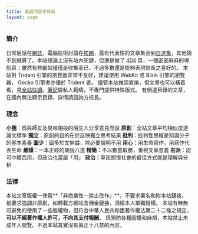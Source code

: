 ```yaml
---
title: 奚適而惡乎待哉
layout: page
---
```

### 簡介
日常屁話在[網誌](/categories/#網誌)，電腦技術討論在[挨踢](/categories/#挨踢)，最有代表性的文章集合到[自選集](/categories/#自選集)，其他猜不到就算了。本站理論上沒有站內死鏈，但還是做了 [404](/404/) 頁，一個密密麻麻的導航頁；雖然有些網站僅僅是收集而已，不過多數還是能夠表現站長之喜好的。
本站對 Trident 引擎的瀏覽器非常不友好，建議使用 WebKit 或 Blink 引擎的瀏覽器， Gecko 引擎者亦優於 Trident 者。
儘管本站推崇直排，但文章也可以橫着看，見[全站快讀](/archive/)。[筆記](/Notes/)屬私人範疇，不專門提供特殊版式。
有側邊目錄的文章，在牆內無法顯示目錄，詳情請諮詢方校長。

### 理念
**小圈**：爲與師友及臭味相投的陌生人分享意見而設
**原創**：全站文章平均相似度達論文標準
**獨立**：原創的目的在於反映獨立思考結果
**批判**：批判性思維是知識分子的基本素養
**圖少**：圖多於文無益，除必要說明不用
**用心**：用生命寫作，用寫作代表生命
**嚴謹**：一本正經的胡說八道
**精簡**：不以數量取勝，重視文章意義
**右派**：認可中體西用，但政治也當屬「用」
**政治**：草民關懷社會的最佳方式就是理解與分析

### 法律
本站文章版權一律爲**「非商業性—禁止改作」**，不要求署名和附本站鏈接，衹要求強調非原創。如轉載方網站含佣金鏈接，須經本人單獨授權。
本站有時無可避免的使用了一些版權物，但符合中華人民共和國著作權法第二十二條之規定，**可以不經著作權人許可，不向其支付報酬**。
爲預防各種困擾和麻煩，本站禁止未成年人閱覽。不過本站其實沒有眞正十八禁的內容。